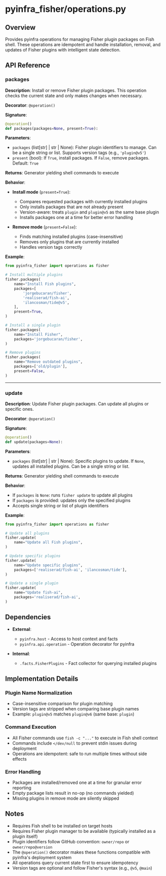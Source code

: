 # pyinfra_fisher/operations.py

## Overview
Provides pyinfra operations for managing Fisher plugin packages on Fish shell. These operations are idempotent and handle installation, removal, and updates of Fisher plugins with intelligent state detection.

## API Reference

### packages

**Description**: Install or remove Fisher plugin packages. This operation checks the current state and only makes changes when necessary.

**Decorator**: `@operation()`

**Signature**:
```python
@operation()
def packages(packages=None, present=True):
```

**Parameters**:
- `packages` (list[str] | str | None): Fisher plugin identifiers to manage. Can be a single string or list. Supports version tags (e.g., `'plugin@v5'`)
- `present` (bool): If `True`, install packages. If `False`, remove packages. Default: `True`

**Returns**: Generator yielding shell commands to execute

**Behavior**:
- **Install mode** (`present=True`):
  - Compares requested packages with currently installed plugins
  - Only installs packages that are not already present
  - Version-aware: treats `plugin` and `plugin@v5` as the same base plugin
  - Installs packages one at a time for better error handling
  
- **Remove mode** (`present=False`):
  - Finds matching installed plugins (case-insensitive)
  - Removes only plugins that are currently installed
  - Handles version tags correctly

**Example**:
```python
from pyinfra_fisher import operations as fisher

# Install multiple plugins
fisher.packages(
    name="Install Fish plugins",
    packages=[
        'jorgebucaran/fisher',
        'realiserad/fish-ai',
        'ilancosman/tide@v5',
    ],
    present=True,
)

# Install a single plugin
fisher.packages(
    name="Install Fisher",
    packages='jorgebucaran/fisher',
)

# Remove plugins
fisher.packages(
    name="Remove outdated plugins",
    packages=['old/plugin'],
    present=False,
)
```

---

### update

**Description**: Update Fisher plugin packages. Can update all plugins or specific ones.

**Decorator**: `@operation()`

**Signature**:
```python
@operation()
def update(packages=None):
```

**Parameters**:
- `packages` (list[str] | str | None): Specific plugins to update. If `None`, updates all installed plugins. Can be a single string or list.

**Returns**: Generator yielding shell commands to execute

**Behavior**:
- If `packages` is `None`: runs `fisher update` to update all plugins
- If `packages` is provided: updates only the specified plugins
- Accepts single string or list of plugin identifiers

**Example**:
```python
from pyinfra_fisher import operations as fisher

# Update all plugins
fisher.update(
    name="Update all Fish plugins",
)

# Update specific plugins
fisher.update(
    name="Update specific plugins",
    packages=['realiserad/fish-ai', 'ilancosman/tide'],
)

# Update a single plugin
fisher.update(
    name="Update fish-ai",
    packages='realiserad/fish-ai',
)
```

## Dependencies
- **External**: 
  - `pyinfra.host` - Access to host context and facts
  - `pyinfra.api.operation` - Operation decorator for pyinfra
  
- **Internal**: 
  - `.facts.FisherPlugins` - Fact collector for querying installed plugins

## Implementation Details

### Plugin Name Normalization
- Case-insensitive comparison for plugin matching
- Version tags are stripped when comparing base plugin names
- Example: `plugin@v5` matches `plugin@v6` (same base: `plugin`)

### Command Execution
- All Fisher commands use `fish -c "..."` to execute in Fish shell context
- Commands include `</dev/null` to prevent stdin issues during deployment
- Operations are idempotent: safe to run multiple times without side effects

### Error Handling
- Packages are installed/removed one at a time for granular error reporting
- Empty package lists result in no-op (no commands yielded)
- Missing plugins in remove mode are silently skipped

## Notes
- Requires Fish shell to be installed on target hosts
- Requires Fisher plugin manager to be available (typically installed as a plugin itself)
- Plugin identifiers follow GitHub convention: `owner/repo` or `owner/repo@version`
- The `@operation()` decorator makes these functions compatible with pyinfra's deployment system
- All operations query current state first to ensure idempotency
- Version tags are optional and follow Fisher's syntax (e.g., `@v5`, `@main`)
